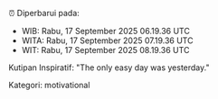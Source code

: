 ⏰ Diperbarui pada:
- WIB: Rabu, 17 September 2025 06.19.36 UTC
- WITA: Rabu, 17 September 2025 07.19.36 UTC
- WIT: Rabu, 17 September 2025 08.19.36 UTC

Kutipan Inspiratif:
"The only easy day was yesterday."


Kategori: motivational

